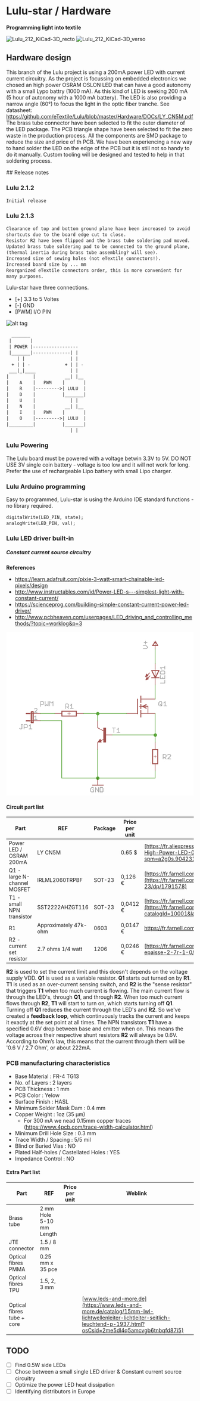 # Lulu-star / Hardware
**Programming light into textile**

![Lulu_212_KiCad-3D_recto](https://farm2.staticflickr.com/1866/42677197680_7de2dc2bb7_z_d.jpg)
![Lulu_212_KiCad-3D_verso](https://farm2.staticflickr.com/1842/42677197530_d0e99c28d2_z_d.jpg)

## Hardware design
This branch of the Lulu project is using a 200mA power LED with current current circuitry.
As the project is focussing on embedded electronics we chosed an high power OSRAM OSLON LED that can have a good autonomy with a small Lypo battry (1000 mA).
As this kind of LED is seeking 200 mA (5 hour of autonomy with a 1000 mA battery).
The LED is also providing a narrow angle (60°) to focus the light in the optic fiber tranche.
	See datasheet: https://github.com/eTextile/Lulu/blob/master/Hardware/DOCs/LY_CN5M.pdf
The brass tube connector have been selected to fit the outer diameter of the LED package.
The PCB triangle shape have been selected to fit the zero waste in the production process.
All the components are SMD package to reduce the size and price of th PCB.
We have been experiencing a new way to hand solder the LED on the edge of the PCB but it is still not so handy to do it manually.
Custom tooling will be designed and tested to help in that soldering process.

## Release notes
### Lulu 2.1.2
	Initial release
### Lulu 2.1.3
	Clearance of top and bottom ground plane have been increased to avoid shortcuts due to the board edge cut to close.
	Resistor R2 have been flipped and the brass tube soldering pad moved.
	Updated brass tube soldering pad to be connected to the ground plane, (thermal inertia during brass tube assembling? will see).
	Increased size of sewing holes (not eTextile connectors!).
	Increased board size by ... mm
	Reorganized eTextile connectors order, this is more convenient for many purposes.

Lulu-star have three connections.
- [+] 3.3 to 5 Voltes
- [-] GND
- [PWM] I/O PIN

![alt tag](https://raw.githubusercontent.com/eTextile/Lulu/master/docs/pictures/footprint_connection.jpg)

      _______
     |       |
     | POWER |-----------------
     |_______|--------------| |
        | |                 | |
      + | | -             + | | -
     ___|_|____             | |
    |         |           __| |__
    |    A    |   PWM    |       |
    |    R    |--------->| LULU  |
    |    D    |          |_______|
    |    U    |             | |
    |    N    |           __| |__
    |    I    |   PWM    |       |
    |    O    |--------->| LULU  |
    |_________|          |_______|
                            | |

### Lulu Powering
The Lulu board must be powered with a voltage betwin 3.3V to 5V.
DO NOT USE 3V single coin battery - voltage is too low and it will not work for long.
Prefer the use of rechargeable Lipo battery with small Lipo charger.

### Lulu Arduino programming
Easy to programmed, Lulu-star is using the Arduino IDE standard functions - no library required.

    digitalWrite(LED_PIN, state);
    analogWrite(LED_PIN, val);

### Lulu LED driver built-in
##### Constant current source circuitry

**References**
- https://learn.adafruit.com/pixie-3-watt-smart-chainable-led-pixels/design
- http://www.instructables.com/id/Power-LED-s---simplest-light-with-constant-current/
- https://scienceprog.com/building-simple-constant-current-power-led-driver/
- http://www.pcbheaven.com/userpages/LED_driving_and_controlling_methods/?topic=worklog&p=3

![alt tag](./DOCs/driver_00.png)

#### Circuit part list
| Part                         | REF                       | Package                | Price per unit | Weblink                |
| ---------------------------- | ------------------------- | -----------------------|--------------- |------------------------|
| Power LED / OSRAM 200mA      | LY CN5M                   |                        | 0.65 $         | [https://fr.aliexpress.com/LY-CN5M](https://fr.aliexpress.com/item/OSRAM-OSLON-SX-High-Power-LED-0-5W-3030-Yellow-LY-CN5M/32865040281.html?spm=a2g0s.9042311.0.0.27426c371XVtDl) |
| Q1 - large N-channel MOSFET  | IRLML2060TRPBF            | SOT-23                 | 0,126 €        | [https://fr.farnell.com/IRLML2060TRPBF](https://fr.farnell.com/infineon/irlml2060trpbf/mosfet-n-ch-60v-1-2a-sot-23/dp/1791578) |
| T1 - small NPN transistor    | SST2222AHZGT116           | SOT-23                 | 0,0412 €       | [https://fr.farnell.com/MMBT2222A](https://fr.farnell.com/webapp/wcs/stores/servlet/ProductDisplay?catalogId=10001&langId=-2&urlRequestType=Base&partNumber=2764539&storeId=10160) |
| R1                           | Approximately 47k-ohm     | 0603                   | 0,0147 €       | [https://fr.farnell.com/R-47k-ohm ](https://fr.farnell.com/vishay/crcw060347k0fkea/res-couche-epaisse-47k-1-0-1w/dp/1469811) |
| R2 - current set resistor    | 2.7 ohms 1/4 watt         | 1206                   | 0,0246 €       | [https://fr.farnell.com/R-2.7-ohm](https://fr.farnell.com/walsin/wr12w2r70ftl/resist-couche-epaisse-2-7r-1-0/dp/2668305) |

**R2** is used to set the current limit and this doesn't depends on the voltage supply VDD.
**Q1** is used as a variable resistor. **Q1** starts out turned on by **R1**.
**T1** is used as an over-current sensing switch, and **R2** is the "sense resistor" that triggers **T1** when too much current is flowing.
The main current flow is through the LED's, through **Q1**, and through **R2**.
When too much current flows through **R2**, **T1** will start to turn on, which starts turning off **Q1**. Turning off **Q1** reduces the current through the LED's and **R2**.
So we've created a **feedback loop**, which continuously tracks the current and keeps it exactly at the set point at all times.
The NPN transistors **T1** have a specified 0.6V drop between base and emitter when on.
This means the voltage across their respective shunt resistors **R2** will always be 0.6V.
According to Ohm’s law, this means that the current through them will be '0.6 V / 2.7 Ohm', or about 222mA.

### PCB manufacturing characteristics
  - Base Material : FR-4 TG13
  - No. of Layers : 2 layers
  - PCB Thickness : 1 mm
  - PCB Color : Yelow
  - Surface Finish : HASL
  - Minimum Solder Mask Dam : 0.4 mm
  - Copper Weight : 1oz (35 µm)
    - For 300 mA we nead 0.15mm copper traces (https://www.4pcb.com/trace-width-calculator.html)
  - Minimum Drill Hole Size : 0.3 mm
  - Trace Width / Spacing : 5/5 mil
  - Blind or Buried Vias : NO
  - Plated Half-holes / Castellated Holes : YES
  - Impedance Control : NO

#### Extra Part list
| Part                       | REF                      | Price per unit   | Weblink        |
| -------------------------- | ------------------------ | -----------------|--------------- |
| Brass tube                 | 2 mm Hole 5-10 mm Length |                  |                |
| JTE connector              | 1.5 / 8 mm               |                  |                |
| Optical fibres PMMA        | 0.25 mm x 35 pce         |                  |                |
| Optical fibres TPU         | 1.5, 2, 3 mm             |                  |                |
| Optical fibres tube + core |                          |                  | [www.leds-and-more.de](https://www.leds-and-more.de/catalog/15mm-lwl-lichtwellenleiter-lichtleiter-seitlich-leuchtend-p-1937.html?osCsid=2me5dl4q5amcvgb6tnbqfd87i5) |

## TODO
- [ ] Find 0.5W side LEDs
- [ ] Chose between a small single LED driver & Constant current source circuitry
- [ ] Optimize the power LED heat dissipation
- [ ] Identifying distributors in Europe